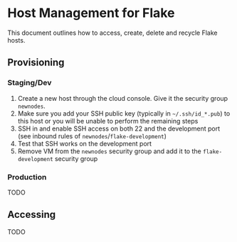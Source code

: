 # Host Management for Flake 

This document outlines how to access, create, delete and recycle Flake hosts. 

## Provisioning 

### Staging/Dev 

1. Create a new host through the cloud console. Give it the security group `newnodes`.
2. Make sure you add your SSH public key (typically in `~/.ssh/id_*.pub`) to this host or you will be unable to perform the remaining steps 
3. SSH in and enable SSH access on both 22 and the development port (see inbound rules of `newnodes`/`flake-development`)   
4. Test that SSH works on the development port 
5. Remove VM from the `newnodes` security group and add it to the `flake-development` security group

### Production 

TODO 

## Accessing 

TODO


